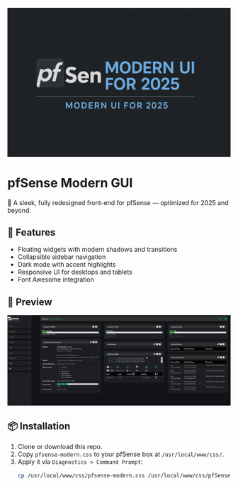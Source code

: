 ![pfSense Modern GUI](/pfsense-modern-banner.png)


# pfSense Modern GUI

🎨 A sleek, fully redesigned front-end for pfSense — optimized for 2025 and beyond.

## 🚀 Features

- Floating widgets with modern shadows and transitions
- Collapsible sidebar navigation
- Dark mode with accent highlights
- Responsive UI for desktops and tablets
- Font Awesome integration

## 📸 Preview

![Screenshot](pfsense-modern.png)

## 📦 Installation

1. Clone or download this repo.
2. Copy `pfsense-modern.css` to your pfSense box at `/usr/local/www/css/`.
3. Apply it via `Diagnostics > Command Prompt`:
   ```sh
   cp /usr/local/www/css/pfsense-modern.css /usr/local/www/css/pfSense.css
